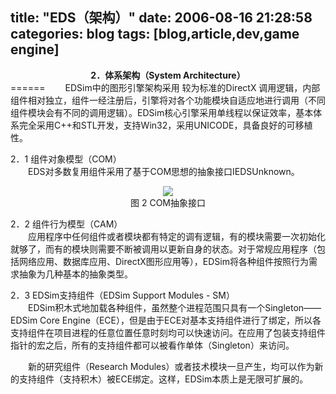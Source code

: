 title: "EDS（架构）"
date: 2006-08-16 21:28:58
categories: blog
tags: [blog,article,dev,game engine]
---    
<center><b>2．体系架构（System Architecture）</b></center>
======
　　EDSim中的图形引擎架构采用 较为标准的DirectX 调用逻辑，内部组件相对独立，组件一经注册后，引擎将对各个功能模块自适应地进行调用（不同组件模块会有不同的调用逻辑）。EDSim核心引擎采用单线程以保证效率，基本体系完全采用C++和STL开发，支持Win32，采用UNICODE，具备良好的可移植性。

2．1 组件对象模型（COM）  
　　EDS对多数复用组件采用了基于COM思想的抽象接口IEDSUnknown。
<div style="text-align:center;"><img src="http://www.xf-utpcb.com/xiaop/MyProjects/EDS/Arch.files/image002.gif" style="vertical-align:middle;"/></div>
<div style="text-align:center;">图 2 COM抽象接口</div>    
  
2．2 组件行为模型（CAM）  
　　应用程序中任何组件或者模块都有特定的调有逻辑，有的模块需要一次初始化就够了，而有的模块则需要不断被调用以更新自身的状态。对于常规应用程序（包括网络应用、数据库应用、DirectX图形应用等），EDSim将各种组件按照行为需求抽象为几种基本的抽象类型。  
  
2．3 EDSim支持组件（EDSim Support Modules - SM）  
　　EDSim积木式地加载各种组件，虽然整个进程范围只具有一个Singleton——EDSim Core Engine（ECE），但是由于ECE对基本支持组件进行了绑定，所以各支持组件在项目进程的任意位置任意时刻均可以快速访问。在应用了包装支持组件指针的宏之后，所有的支持组件都可以被看作单体（Singleton）来访问。  
  
　　新的研究组件（Research Modules）或者技术模块一旦产生，均可以作为新的支持组件（支持积木）被ECE绑定。这样，EDSim本质上是无限可扩展的。